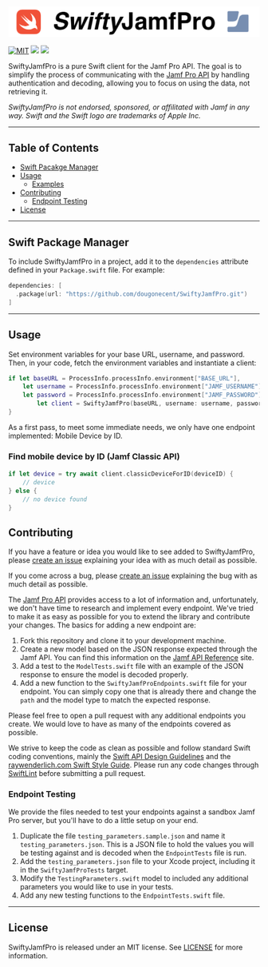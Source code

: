 ![SwiftyJamfPro](Images/swiftyjamfpro.png)

[![MIT](https://img.shields.io/badge/License-MIT-green.svg)](https://opensource.org/licenses/MIT)
[![](https://img.shields.io/endpoint?url=https%3A%2F%2Fswiftpackageindex.com%2Fapi%2Fpackages%2Fdougpenny%2FSwiftyJamfPro%2Fbadge%3Ftype%3Dswift-versions)](https://swiftpackageindex.com/dougpenny/SwiftyJamfPro)
[![](https://img.shields.io/endpoint?url=https%3A%2F%2Fswiftpackageindex.com%2Fapi%2Fpackages%2Fdougpenny%2FSwiftyJamfPro%2Fbadge%3Ftype%3Dplatforms)](https://swiftpackageindex.com/dougpenny/SwiftyJamfPro)

SwiftyJamfPro is a pure Swift client for the Jamf Pro API. The goal is to simplify the process of communicating with the [Jamf Pro API](https://www.jamf.com/products/jamf-pro/) by handling authentication and decoding, allowing you to focus on using the data, not retrieving it.

_SwiftyJamfPro is not endorsed, sponsored, or affilitated with Jamf in any way. Swift and the Swift logo are trademarks of Apple Inc._

***

## Table of Contents
* [Swift Pacakge Manager](#swift-package-manager)
* [Usage](#usage)
  * [Examples](#examples)
* [Contributing](#contributing)
  * [Endpoint Testing](#endpoint-testing)
* [License](#license)

---

## Swift Package Manager
To include SwiftyJamfPro in a project, add it to the `dependencies` attribute defined in your `Package.swift` file. For example:
```swift
dependencies: [
  .package(url: "https://github.com/dougonecent/SwiftyJamfPro.git")
]
```

---

## Usage
Set environment variables for your base URL, username, and password. Then, in your code, fetch the environment variables and instantiate a client:
```swift
if let baseURL = ProcessInfo.processInfo.environment["BASE_URL"],
    let username = ProcessInfo.processInfo.environment["JAMF_USERNAME"],
    let password = ProcessInfo.processInfo.environment["JAMF_PASSWORD"] {
        let client = SwiftyJamfPro(baseURL, username: username, password: password)
}
```

As a first pass, to meet some immediate needs, we only have one endpoint implemented: Mobile Device by ID.
<a id="examples"></a>
### Find mobile device by ID (Jamf Classic API)
```swift
if let device = try await client.classicDeviceForID(deviceID) {
    // device
} else {
    // no device found
}
```

## Contributing
If you have a feature or idea you would like to see added to SwiftyJamfPro, please [create an issue](https://github.com/dougpenny/SwiftyJamfPro/issues/new) explaining your idea with as much detail as possible.

If you come across a bug, please [create an issue](https://github.com/dougpenny/SwiftyJamfPro/issues/new) explaining the bug with as much detail as possible.

The [Jamf Pro API](https://developer.jamf.com/jamf-pro/reference/classic-api) provides access to a lot of information and, unfortunately, we don't have time to research and implement every endpoint. We've tried to make it as easy as possible for you to extend the library and contribute your changes. The basics for adding a new endpoint are:

1. Fork this repository and clone it to your development machine.
2. Create a new model based on the JSON response expected through the Jamf API. You can find this information on the [Jamf API Reference](https://developer.jamf.com/jamf-pro/reference/classic-api) site.
3. Add a test to the `ModelTests.swift` file with an example of the JSON response to ensure the model is decoded properly.
4. Add a new function to the `SwiftyJamfProEndpoints.swift` file for your endpoint. You can simply copy one that is already there and change the `path` and the model type to match the expected response.

Please feel free to open a pull request with any additional endpoints you create. We would love to have as many of the endpoints covered as possible.

We strive to keep the code as clean as possible and follow standard Swift coding conventions, mainly the [Swift API Design Guidelines](https://swift.org/documentation/api-design-guidelines/) and the [raywenderlich.com Swift Style Guide](https://github.com/raywenderlich/swift-style-guide). Please run any code changes through [SwiftLint](https://github.com/realm/SwiftLint) before submitting a pull request.

### Endpoint Testing
We provide the files needed to test your endpoints against a sandbox Jamf Pro server, but you'll have to do a little setup on your end.

1. Duplicate the file `testing_parameters.sample.json` and name it `testing_parameters.json`. This is a JSON file to hold the values you will be testing against and is decoded when the `EndpointTests` file is run.
2. Add the `testing_parameters.json` file to your Xcode project, including it in the `SwiftyJamfProTests` target.
3. Modify the `TestingParameters.swift` model to included any additional parameters you would like to use in your tests.
4. Add any new testing functions to the `EndpointTests.swift` file.


---

## License
SwiftyJamfPro is released under an MIT license. See [LICENSE](https://opensource.org/licenses/MIT) for more information.
